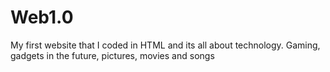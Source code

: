# Web1.0
My first website that I coded in HTML and its all about technology. Gaming, gadgets in the future, pictures, movies and songs
